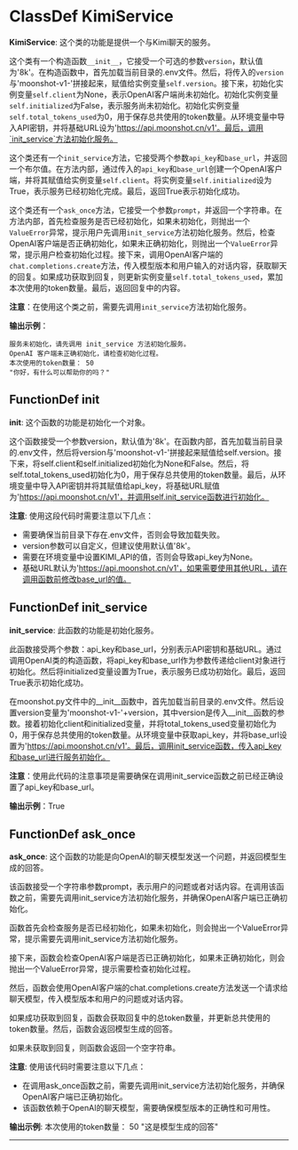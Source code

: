 # ClassDef KimiService
**KimiService**: 这个类的功能是提供一个与Kimi聊天的服务。

这个类有一个构造函数`__init__`，它接受一个可选的参数`version`，默认值为'8k'。在构造函数中，首先加载当前目录的.env文件。然后，将传入的`version`与'moonshot-v1-'拼接起来，赋值给实例变量`self.version`。接下来，初始化实例变量`self.client`为None，表示OpenAI客户端尚未初始化。初始化实例变量`self.initialized`为False，表示服务尚未初始化。初始化实例变量`self.total_tokens_used`为0，用于保存总共使用的token数量。从环境变量中导入API密钥，并将基础URL设为'https://api.moonshot.cn/v1'。最后，调用`init_service`方法初始化服务。

这个类还有一个`init_service`方法，它接受两个参数`api_key`和`base_url`，并返回一个布尔值。在方法内部，通过传入的`api_key`和`base_url`创建一个OpenAI客户端，并将其赋值给实例变量`self.client`。将实例变量`self.initialized`设为True，表示服务已经初始化完成。最后，返回True表示初始化成功。

这个类还有一个`ask_once`方法，它接受一个参数`prompt`，并返回一个字符串。在方法内部，首先检查服务是否已经初始化，如果未初始化，则抛出一个`ValueError`异常，提示用户先调用`init_service`方法初始化服务。然后，检查OpenAI客户端是否正确初始化，如果未正确初始化，则抛出一个`ValueError`异常，提示用户检查初始化过程。接下来，调用OpenAI客户端的`chat.completions.create`方法，传入模型版本和用户输入的对话内容，获取聊天的回复。如果成功获取到回复，则更新实例变量`self.total_tokens_used`，累加本次使用的token数量。最后，返回回复中的内容。

**注意**：在使用这个类之前，需要先调用`init_service`方法初始化服务。

**输出示例**：
```
服务未初始化，请先调用 init_service 方法初始化服务。
OpenAI 客户端未正确初始化，请检查初始化过程。
本次使用的token数量： 50
"你好，有什么可以帮助你的吗？"
```
## FunctionDef __init__
**__init__**: 这个函数的功能是初始化一个对象。

这个函数接受一个参数version，默认值为'8k'。在函数内部，首先加载当前目录的.env文件，然后将version与'moonshot-v1-'拼接起来赋值给self.version。接下来，将self.client和self.initialized初始化为None和False。然后，将self.total_tokens_used初始化为0，用于保存总共使用的token数量。最后，从环境变量中导入API密钥并将其赋值给api_key，将基础URL赋值为'https://api.moonshot.cn/v1'，并调用self.init_service函数进行初始化。

**注意**: 使用这段代码时需要注意以下几点：
- 需要确保当前目录下存在.env文件，否则会导致加载失败。
- version参数可以自定义，但建议使用默认值'8k'。
- 需要在环境变量中设置KIMI_API的值，否则会导致api_key为None。
- 基础URL默认为'https://api.moonshot.cn/v1'，如果需要使用其他URL，请在调用函数前修改base_url的值。
## FunctionDef init_service
**init_service**: 此函数的功能是初始化服务。

此函数接受两个参数：api_key和base_url，分别表示API密钥和基础URL。通过调用OpenAI类的构造函数，将api_key和base_url作为参数传递给client对象进行初始化。然后将initialized变量设置为True，表示服务已成功初始化。最后，返回True表示初始化成功。

在moonshot.py文件中的__init__函数中，首先加载当前目录的.env文件。然后设置version变量为'moonshot-v1-'+version，其中version是传入__init__函数的参数。接着初始化client和initialized变量，并将total_tokens_used变量初始化为0，用于保存总共使用的token数量。从环境变量中获取api_key，并将base_url设置为'https://api.moonshot.cn/v1'。最后，调用init_service函数，传入api_key和base_url进行服务初始化。

**注意**：使用此代码的注意事项是需要确保在调用init_service函数之前已经正确设置了api_key和base_url。

**输出示例**：True
## FunctionDef ask_once
**ask_once**: 这个函数的功能是向OpenAI的聊天模型发送一个问题，并返回模型生成的回答。

该函数接受一个字符串参数prompt，表示用户的问题或者对话内容。在调用该函数之前，需要先调用init_service方法初始化服务，并确保OpenAI客户端已正确初始化。

函数首先会检查服务是否已经初始化，如果未初始化，则会抛出一个ValueError异常，提示需要先调用init_service方法初始化服务。

接下来，函数会检查OpenAI客户端是否已正确初始化，如果未正确初始化，则会抛出一个ValueError异常，提示需要检查初始化过程。

然后，函数会使用OpenAI客户端的chat.completions.create方法发送一个请求给聊天模型，传入模型版本和用户的问题或对话内容。

如果成功获取到回复，函数会获取回复中的总token数量，并更新总共使用的token数量。然后，函数会返回模型生成的回答。

如果未获取到回复，则函数会返回一个空字符串。

**注意**: 使用该代码时需要注意以下几点：
- 在调用ask_once函数之前，需要先调用init_service方法初始化服务，并确保OpenAI客户端已正确初始化。
- 该函数依赖于OpenAI的聊天模型，需要确保模型版本的正确性和可用性。

**输出示例**:
本次使用的token数量： 50
"这是模型生成的回答"
***

